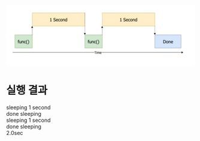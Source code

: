 ![](2.png)

# 실행 결과  
sleeping 1 second  
done sleeping  
sleeping 1 second  
done sleeping  
2.0sec  

